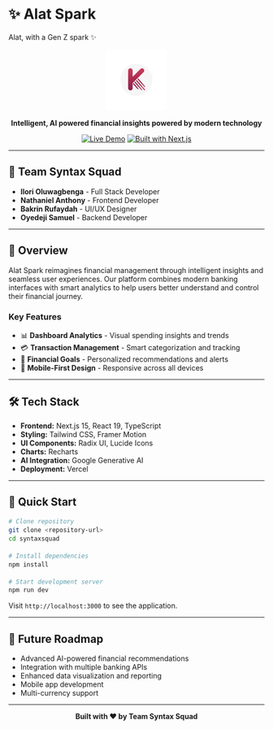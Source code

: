 # ✨ Alat Spark
Alat, with a Gen Z spark ✨

<div align="center">
  <img src="public/logo.webp" alt="Alat Spark Logo" width="120" height="120"/>
  
  **Intelligent, AI powered financial insights powered by modern technology**
  
  [![Live Demo](https://img.shields.io/badge/Live-Demo-brightgreen)](https://alat-spark.vercel.app/)
  [![Built with Next.js](https://img.shields.io/badge/Built%20with-Next.js-black)](https://nextjs.org/)
</div>

---

## 👥 Team Syntax Squad
- **Ilori Oluwagbenga** - Full Stack Developer
- **Nathaniel Anthony** - Frontend Developer  
- **Bakrin Rufaydah** - UI/UX Designer
- **Oyedeji Samuel** - Backend Developer

---

## 🎯 Overview

Alat Spark reimagines financial management through intelligent insights and seamless user experiences. Our platform combines modern banking interfaces with smart analytics to help users better understand and control their financial journey.

### Key Features
- 📊 **Dashboard Analytics** - Visual spending insights and trends
- 💳 **Transaction Management** - Smart categorization and tracking
- 🎯 **Financial Goals** - Personalized recommendations and alerts
- 📱 **Mobile-First Design** - Responsive across all devices

---

## 🛠️ Tech Stack

- **Frontend:** Next.js 15, React 19, TypeScript
- **Styling:** Tailwind CSS, Framer Motion
- **UI Components:** Radix UI, Lucide Icons
- **Charts:** Recharts
- **AI Integration:** Google Generative AI
- **Deployment:** Vercel

---

## 🚀 Quick Start

```bash
# Clone repository
git clone <repository-url>
cd syntaxsquad

# Install dependencies
npm install

# Start development server
npm run dev
```

Visit `http://localhost:3000` to see the application.

---

## 🔮 Future Roadmap

- Advanced AI-powered financial recommendations
- Integration with multiple banking APIs
- Enhanced data visualization and reporting
- Mobile app development
- Multi-currency support

---

<div align="center">
  <strong>Built with ❤️ by Team Syntax Squad</strong>
</div>